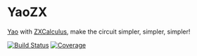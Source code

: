 # YaoZX

[Yao](https://github.com/QuantumBFS/Yao.jl) with [ZXCalculus](https://github.com/QuantumBFS/ZXCalculus.jl), make the circuit simpler, simpler, simpler!

[![Build Status](https://travis-ci.com/GiggleLiu/YaoZX.jl.svg?branch=master)](https://travis-ci.com/GiggleLiu/YaoZX.jl)
[![Coverage](https://codecov.io/gh/GiggleLiu/YaoZX.jl/branch/master/graph/badge.svg)](https://codecov.io/gh/GiggleLiu/YaoZX.jl)
